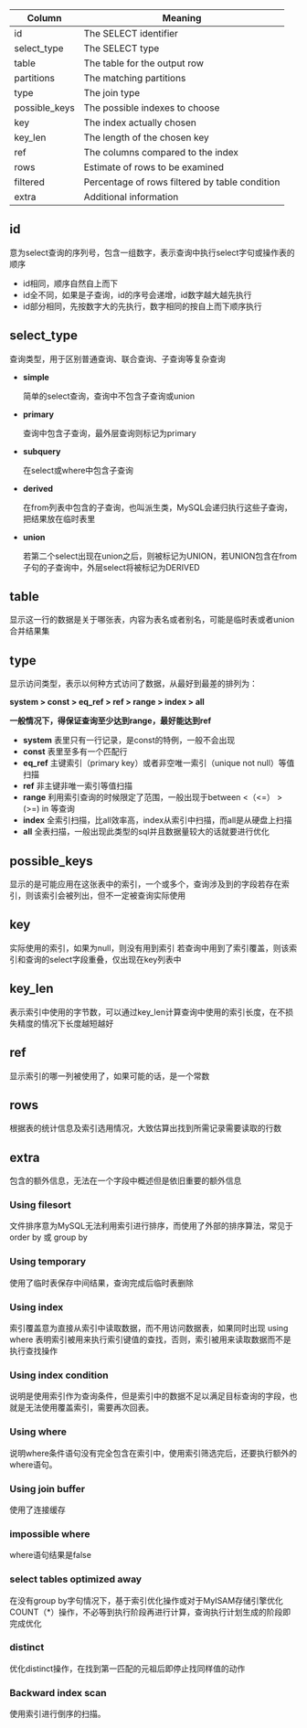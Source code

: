 | Column | Meaning |
|--------|---------|
| id | The SELECT identifier |
| select_type | The SELECT type |
| table | The table for the output row |
| partitions | The matching partitions |
| type | The join type |
| possible_keys | The possible indexes to choose |
| key | The index actually chosen |
| key_len | The length of the chosen key |
| ref | The columns compared to the index |
| rows | Estimate of rows to be examined |
| filtered | Percentage of rows filtered by table condition |
| extra | Additional information |


## id

意为select查询的序列号，包含一组数字，表示查询中执行select字句或操作表的顺序

- id相同，顺序自然自上而下
- id全不同，如果是子查询，id的序号会递增，id数字越大越先执行
- id部分相同，先按数字大的先执行，数字相同的按自上而下顺序执行

## select_type

查询类型，用于区别普通查询、联合查询、子查询等复杂查询

- **simple**
    
    简单的select查询，查询中不包含子查询或union
    
- **primary**
    
    查询中包含子查询，最外层查询则标记为primary
    
- **subquery**
    
    在select或where中包含子查询
    
- **derived**
    
    在from列表中包含的子查询，也叫派生类，MySQL会递归执行这些子查询，把结果放在临时表里
    
- **union**
    
    若第二个select出现在union之后，则被标记为UNION，若UNION包含在from子句的子查询中，外层select将被标记为DERIVED
    

## table

显示这一行的数据是关于哪张表，内容为表名或者别名，可能是临时表或者union合并结果集

## type

显示访问类型，表示以何种方式访问了数据，从最好到最差的排列为：

**system > const > eq_ref > ref > range > index > all**

**一般情况下，得保证查询至少达到range，最好能达到ref**

- **system** 
表里只有一行记录，是const的特例，一般不会出现
- **const**
表里至多有一个匹配行
- **eq_ref** 
主键索引（primary key）或者非空唯一索引（unique not null）等值扫描
- **ref** 
非主键非唯一索引等值扫描
- **range** 
利用索引查询的时候限定了范围，一般出现于between <（<=） > (>=) in 等查询
- **index** 
全索引扫描，比all效率高，index从索引中扫描，而all是从硬盘上扫描
- **all** 
全表扫描，一般出现此类型的sql并且数据量较大的话就要进行优化

## **possible_keys**

显示的是可能应用在这张表中的索引，一个或多个，查询涉及到的字段若存在索引，则该索引会被列出，但不一定被查询实际使用

## **key**

实际使用的索引，如果为null，则没有用到索引
若查询中用到了索引覆盖，则该索引和查询的select字段重叠，仅出现在key列表中

## **key_len**

表示索引中使用的字节数，可以通过key_len计算查询中使用的索引长度，在不损失精度的情况下长度越短越好

## **ref**

显示索引的哪一列被使用了，如果可能的话，是一个常数

## **rows**

 根据表的统计信息及索引选用情况，大致估算出找到所需记录需要读取的行数

## **extra**

包含的额外信息，无法在一个字段中概述但是依旧重要的额外信息

### **Using filesort** 
文件排序意为MySQL无法利用索引进行排序，而使用了外部的排序算法，常见于order by 或 group by

### **Using temporary** 
使用了临时表保存中间结果，查询完成后临时表删除

### **Using index**
索引覆盖意为直接从索引中读取数据，而不用访问数据表，如果同时出现 using where 表明索引被用来执行索引键值的查找，否则，索引被用来读取数据而不是执行查找操作

### **Using index condition** 
说明是使用索引作为查询条件，但是索引中的数据不足以满足目标查询的字段，也就是无法使用覆盖索引，需要再次回表。

### **Using where** 
说明where条件语句没有完全包含在索引中，使用索引筛选完后，还要执行额外的where语句。

### **Using join buffer** 
使用了连接缓存

### **impossible where**  
where语句结果是false

### **select tables optimized away** 
在没有group by字句情况下，基于索引优化操作或对于MyISAM存储引擎优化COUNT（*）操作，不必等到执行阶段再进行计算，查询执行计划生成的阶段即完成优化

### **distinct** 
优化distinct操作，在找到第一匹配的元祖后即停止找同样值的动作

### **Backward index scan**
使用索引进行倒序的扫描。